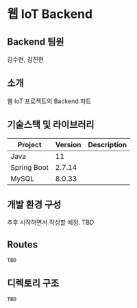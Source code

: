 # 웹 IoT Backend

<!-- 필수 항목 -->
## Backend 팀원
김수현, 김진현

## 소개

웹 IoT 프로젝트의 Backend 파트
<!-- 필수 항목 -->

## 기술스택 및 라이브러리

| Project        | Version | Description |
| -------------- | ------- | ----------- |
| Java    | 11  |             |
| Spring Boot | 2.7.14   |             |
| MySQL | 8.0.33   |             |


<!-- 필수 항목 -->

## 개발 환경 구성

추후 시작하면서 작성할 예정.
TBD

## Routes

```
TBD
```

## 디렉토리 구조

```
TBD
```

